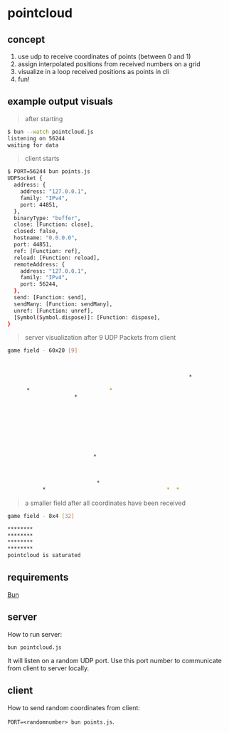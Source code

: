 # pointcloud

## concept

1. use udp to receive coordinates of points (between 0 and 1)
2. assign interpolated positions from received numbers on a grid
3. visualize in a loop received positions as points in cli
4. fun!

## example output visuals

> after starting
```bash
$ bun --watch pointcloud.js 
listening on 56244
waiting for data

```

> client starts
```bash
$ PORT=56244 bun points.js 
UDPSocket {
  address: {
    address: "127.0.0.1",
    family: "IPv4",
    port: 44851,
  },
  binaryType: "buffer",
  close: [Function: close],
  closed: false,
  hostname: "0.0.0.0",
  port: 44851,
  ref: [Function: ref],
  reload: [Function: reload],
  remoteAddress: {
    address: "127.0.0.1",
    family: "IPv4",
    port: 56244,
  },
  send: [Function: send],
  sendMany: [Function: sendMany],
  unref: [Function: unref],
  [Symbol(Symbol.dispose)]: [Function: dispose],
}
```

> server visualization after 9 UDP Packets from client
```bash
game field - 60x20 [9]

                                                            
                                                            
                                                         *  
                                                            
      *                         *                           
                     *                                      
                                                            
                                                            
                                                            
                                                            
                                                            
                                                            
                                                            
                                                            
                           *                                
                                                            
                                                            
                                                            
                            *                               
           *                                      *  *      

```

> a smaller field after all coordinates have been received
```bash
game field - 8x4 [32]

********
********
********
********
pointcloud is saturated
```

## requirements

[Bun](https://bun.sh/)

## server

How to run server:

`bun pointcloud.js`

It will listen on a random UDP port. Use this port number to communicate from client to server locally.

## client

How to send random coordinates from client:

`PORT=<randomnumber> bun points.js`.


